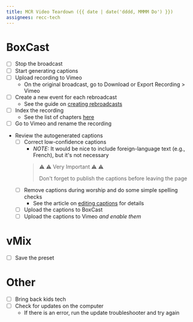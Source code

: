 ```yaml
---
title: MCR Video Teardown ({{ date | date('dddd, MMMM Do') }})
assignees: recc-tech
---
```


# BoxCast
- [ ] Stop the broadcast
- [ ] Start generating captions
- [ ] Upload recording to Vimeo
    - On the original broadcast, go to Download or Export Recording > Vimeo
- [ ] Create a new event for each rebroadcast
    - See the guide on [creating rebroadcasts](https://github.com/recc-tech/tech/wiki/Creating-Rebroadcasts)
- [ ] Index the recording
    - See the list of chapters [here](https://github.com/recc-tech/tech/wiki/Index-Chapters)
- [ ] Go to Vimeo and rename the recording
- Review the autogenerated captions
    - [ ] Correct low-confidence captions
        - _NOTE:_ It would be nice to include foreign-language text (e.g., French), but it's not necessary
        > :warning: :warning: Very Important :warning: :warning:
        >
        > Don't forget to publish the captions before leaving the page
    - [ ] Remove captions during worship and do some simple spelling checks
        - See the article on [editing captions](https://github.com/recc-tech/tech/wiki/Editing-Captions) for details
    - [ ] Upload the captions to BoxCast
    - [ ] Upload the captions to Vimeo _and enable them_

# vMix
- [ ] Save the preset

# Other
- [ ] Bring back kids tech
- [ ] Check for updates on the computer
    - If there is an error, run the update troubleshooter and try again
